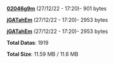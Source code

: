[**02046g9m**](/data/02046g9m.txt) (27/12/22 - 17:20)- 901 bytes

[**jGATahEm**](/data/jGATahEm.txt) (27/12/22 - 17:20)- 2953 bytes

[**jGATahEm**](/data/jGATahEm.txt) (27/12/22 - 17:20)- 2953 bytes

**Total Datas**: 1919

**Total Size**: 11.59 MB / 11.6 MB